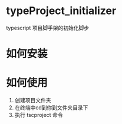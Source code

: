 # typeProject_initializer
typescript 项目脚手架的初始化脚步

# 如何安装

# 如何使用

 1. 创建项目文件夹
 2. 在终端中cd到你到文件夹目录下
 3. 执行 tscproject 命令
